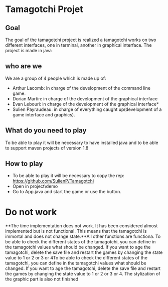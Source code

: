 # Tamagotchi Projet

## **Goal** ##

The goal of the tamagotchi project is realized a tamagotchi works on two different interfaces, one in terminal, another in graphical interface.
The project is made in java

## **who are we** ##
We are a group of 4 people which is made up of:
- Arthur Lacomb: in charge of the development of the command line game.
- Dorian Martin: in charge of the development of the graphical interface
- Evan Lebouri: in charge of the development of the graphical interface*
- Sulien Payraudeau: in charge of everything caught up(development of a game interface and graphics).

## **What do you need to play** ##
To be able to play it will be necessary to have installed java and to be able to support maven projects of version 1.8

## **How to play** ##
+ To be able to play it will be necessary to copy the rep: https://github.com/SulienP/Tamagotchi
+ Open in project\demo
+ Go to App.java and start the game or use the button.

# Do not work
**The time implementation does not work.
It has been considered almost implemented but is not functional.
This means that the tamagotchi is immortal and does not change state.**All other functions are functiona.
To be able to check the different states of the tamagotchi, you can define in the tamagotchi values ​​what should be changed.
If you want to age the tamagotchi, delete the save file and restart the games by changing the state value to 1 or 2 or 3 or 4To be able to check the different states of the tamagotchi, you can define in the tamagotchi values ​​what should be changed.
If you want to age the tamagotchi, delete the save file and restart the games by changing the state value to 1 or 2 or 3 or 4.
The stylization of the graphic part is also not finished